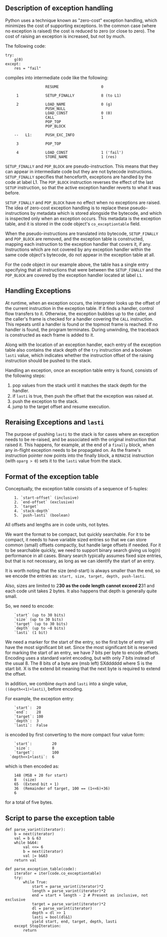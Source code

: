 Description of exception handling
---------------------------------

Python uses a technique known as "zero-cost" exception handling, which
minimizes the cost of supporting exceptions. In the common case (where
no exception is raised) the cost is reduced to zero (or close to zero).
The cost of raising an exception is increased, but not by much.

The following code:

```
try:
    g(0)
except:
    res = "fail"

```

compiles into intermediate code like the following:

```
                  RESUME                   0

     1            SETUP_FINALLY            8 (to L1)

     2            LOAD_NAME                0 (g)
                  PUSH_NULL
                  LOAD_CONST               0 (0)
                  CALL                     1
                  POP_TOP
                  POP_BLOCK

    --   L1:      PUSH_EXC_INFO

     3            POP_TOP

     4            LOAD_CONST               1 ('fail')
                  STORE_NAME               1 (res)
```

`SETUP_FINALLY` and `POP_BLOCK` are pseudo-instruction. This means
that they can appear in intermediate code but they are not bytecode
instructions. `SETUP_FINALLY` specifies that henceforth, exceptions
are handled by the code at label L1. The `POP_BLOCK` instruction
reverses the effect of the last `SETUP` instruction, so that the
active exception handler reverts to what it was before.

`SETUP_FINALLY` and `POP_BLOCK` have no effect when no exceptions
are raised. The idea of zero-cost exception handling is to replace
these pseudo-instructions by metadata which is stored alongside the
bytecode, and which is inspected only when an exception occurs.
This metadata is the exception table, and it is stored in the code
object's `co_exceptiontable` field.

When the pseudo-instructions are translated into bytecode,
`SETUP_FINALLY` and `POP_BLOCK` are removed, and the exception
table is constructed, mapping each instruction to the exception
handler that covers it, if any. Instructions which are not
covered by any exception handler within the same code object's
bytecode, do not appear in the exception table at all.

For the code object in our example above, the table has a single
entry specifying that all instructions that were between the
`SETUP_FINALLY` and the `POP_BLOCK` are covered by the exception
handler located at label `L1`.

Handling Exceptions
-------------------

At runtime, when an exception occurs, the interpreter looks up
the offset of the current instruction in the exception table. If
it finds a handler, control flow transfers to it. Otherwise, the
exception bubbles up to the caller, and the caller's frame is
checked for a handler covering the `CALL` instruction. This
repeats until a handler is found or the topmost frame is reached.
If no handler is found, the program terminates. During unwinding,
the traceback is constructed as each frame is added to it.

Along with the location of an exception handler, each entry of the
exception table also contains the stack depth of the `try` instruction
and a boolean `lasti` value, which indicates whether the instruction
offset of the raising instruction should be pushed to the stack.

Handling an exception, once an exception table entry is found, consists
of the following steps:

 1. pop values from the stack until it matches the stack depth for the handler.
 2. if `lasti` is true, then push the offset that the exception was raised at.
 3. push the exception to the stack.
 4. jump to the target offset and resume execution.


Reraising Exceptions and `lasti`
--------------------------------

The purpose of pushing `lasti` to the stack is for cases where an exception
needs to be re-raised, and be associated with the original instruction that
raised it. This happens, for example, at the end of a `finally` block, when
any in-flight exception needs to be propagated on. As the frame's instruction
pointer now points into the finally block, a `RERAISE` instruction
(with `oparg > 0`) sets it to the `lasti` value from the stack.

Format of the exception table
-----------------------------

Conceptually, the exception table consists of a sequence of 5-tuples:
```
    1. `start-offset` (inclusive)
    2. `end-offset` (exclusive)
    3. `target`
    4. `stack-depth`
    5. `push-lasti` (boolean)
```

All offsets and lengths are in code units, not bytes.

We want the format to be compact, but quickly searchable.
For it to be compact, it needs to have variable sized entries so that we can store common (small) offsets compactly, but handle large offsets if needed.
For it to be searchable quickly, we need to support binary search giving us log(n) performance in all cases.
Binary search typically assumes fixed size entries, but that is not necessary, as long as we can identify the start of an entry.

It is worth noting that the size (end-start) is always smaller than the end, so we encode the entries as:
    `start, size, target, depth, push-lasti`.

Also, sizes are limited to 2**30 as the code length cannot exceed 2**31 and each code unit takes 2 bytes.
It also happens that depth is generally quite small.

So, we need to encode:
```
    `start` (up to 30 bits)
    `size` (up to 30 bits)
    `target` (up to 30 bits)
    `depth` (up to ~8 bits)
    `lasti` (1 bit)
```

We need a marker for the start of the entry, so the first byte of entry will have the most significant bit set.
Since the most significant bit is reserved for marking the start of an entry, we have 7 bits per byte to encode offsets.
Encoding uses a standard varint encoding, but with only 7 bits instead of the usual 8.
The 8 bits of a byte are (msb left) SXdddddd where S is the start bit. X is the extend bit meaning that the next byte is required to extend the offset.

In addition, we combine `depth` and `lasti` into a single value, `((depth<<1)+lasti)`, before encoding.

For example, the exception entry:
```
    `start`:  20
    `end`:    28
    `target`: 100
    `depth`:  3
    `lasti`:  False
```

is encoded by first converting to the more compact four value form:
```
    `start`:         20
    `size`:          8
    `target`:        100
  `depth<<1+lasti`:  6
```

which is then encoded as:
```
    148 (MSB + 20 for start)
    8   (size)
    65  (Extend bit + 1)
    36  (Remainder of target, 100 == (1<<6)+36)
    6
```

for a total of five bytes.


Script to parse the exception table
-----------------------------------

```
def parse_varint(iterator):
    b = next(iterator)
    val = b & 63
    while b&64:
        val <<= 6
        b = next(iterator)
        val |= b&63
    return val
```
```
def parse_exception_table(code):
    iterator = iter(code.co_exceptiontable)
    try:
        while True:
            start = parse_varint(iterator)*2
            length = parse_varint(iterator)*2
            end = start + length - 2 # Present as inclusive, not exclusive
            target = parse_varint(iterator)*2
            dl = parse_varint(iterator)
            depth = dl >> 1
            lasti = bool(dl&1)
            yield start, end, target, depth, lasti
    except StopIteration:
        return
```
